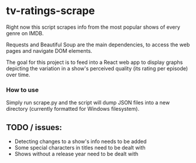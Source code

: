 # tv-ratings-scrape
Right now this script scrapes info from the most popular shows of every genre on IMDB.

Requests and Beautiful Soup are the main dependencies, to access the web pages and navigate DOM elements.

The goal for this project is to feed into a React web app to display graphs depicting the variation in a show's perceived quality (its rating per episode) over time.

### How to use
Simply run scrape.py and the script will dump JSON files into a new directory (currently formatted for Windows filesystem).

## TODO / issues:
- Detecting changes to a show's info needs to be added
- Some special characters in titles need to be dealt with
- Shows without a release year need to be dealt with